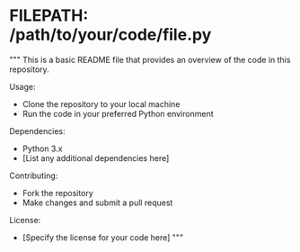 # FILEPATH: /path/to/your/code/file.py

"""
This is a basic README file that provides an overview of the code in this repository.

Usage:
- Clone the repository to your local machine
- Run the code in your preferred Python environment

Dependencies:
- Python 3.x
- [List any additional dependencies here]

Contributing:
- Fork the repository
- Make changes and submit a pull request

License:
- [Specify the license for your code here]
"""

